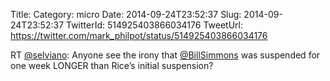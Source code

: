 Title: 
Category: micro
Date: 2014-09-24T23:52:37
Slug: 2014-09-24T23:52:37
TwitterId: 514925403866034176
TweetUrl: https://twitter.com/mark_philpot/status/514925403866034176

RT [@selviano](https://twitter.com/selviano): Anyone see the irony that [@BillSimmons](https://twitter.com/BillSimmons) was suspended for one week LONGER than Rice’s initial suspension?